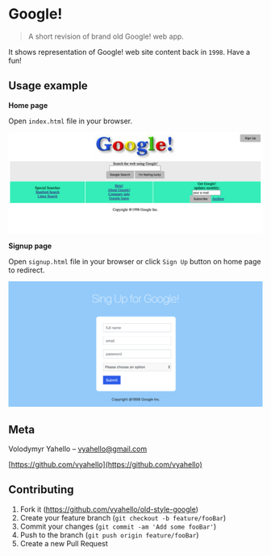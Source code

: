 # Google!
> A short revision of brand old Google! web app.

It shows representation of Google! web site content back in `1998`. Have a fun!

## Usage example
**Home page**

Open `index.html` file in your browser.

![Screenshot](img/index.png)


**Signup page**

Open `signup.html` file in your browser or click `Sign Up` button on home page to redirect.

![Screenshot](img/signup.png)

## Meta

Volodymyr Yahello – vyahello@gmail.com

[https://github.com/vyahello](https://github.com/vyahello)

## Contributing

1. Fork it (https://github.com/vyahello/old-style-google)
2. Create your feature branch (`git checkout -b feature/fooBar`)
3. Commit your changes (`git commit -am 'Add some fooBar'`)
4. Push to the branch (`git push origin feature/fooBar`)
5. Create a new Pull Request
